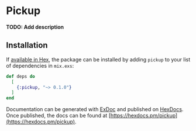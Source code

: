 # Pickup

**TODO: Add description**

## Installation

If [available in Hex](https://hex.pm/docs/publish), the package can be installed
by adding `pickup` to your list of dependencies in `mix.exs`:

```elixir
def deps do
  [
    {:pickup, "~> 0.1.0"}
  ]
end
```

Documentation can be generated with [ExDoc](https://github.com/elixir-lang/ex_doc)
and published on [HexDocs](https://hexdocs.pm). Once published, the docs can
be found at [https://hexdocs.pm/pickup](https://hexdocs.pm/pickup).

